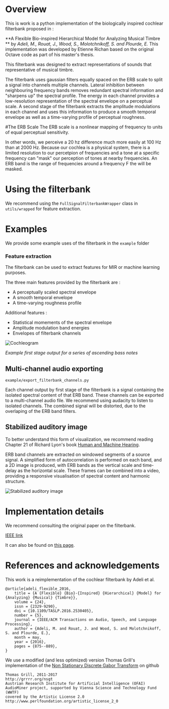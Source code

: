 # Overview
This is work is a python implementation of the biologically inspired cochlear filterbank proposed in :

**A Flexible Bio-inspired Hierarchical Model for Analyzing Musical Timbre **
by *Adeli, M., Rouat, J., Wood, S., Molotchnikoff, S. and Plourde, E.*
This implementation was developed by Etienne Richan based on the original Octave code as part of his master's thesis.

This filterbank was designed to extract representations of sounds that representative of musical timbre.

The filterbank uses gaussian filters equally spaced on the ERB scale to split a signal into channels multiple channels. 
Lateral inhibition between neighbouring frequency bands removes redundant spectral information and "sharpens up" the spectral profile.
The energy in each channel provides a low-resolution representation of the spectral envelope on a perceptual scale.
A second stage of the filterbank extracts the amplitude modulations in each channel and uses this information to produce a smooth
temporal envelope as well as a time-varying profile of perceptual roughness.

#The ERB Scale
The ERB scale is a nonlinear mapping of frequency to units of equal perceptual sensitivity.

In other words, we perceive a 20 hz difference much more easily at 100 Hz than at 2000 Hz. Because our cochlea is a physical system, 
there is a limited resolution to our percetpion of frequencies and a tone at a specific frequency can "mask" our perception of tones at nearby frequencies.
An ERB band is the range of frequencies around a frequency F the will be masked.

# Using the filterbank
We recommend using the ```FullSignalFilterbankWrapper``` class in ```utils/wrapped``` for feature extraction.

# Examples
We provide some example uses of the filterbank in the ```example``` folder

### Feature extraction
The filterbank can be used to extract features for MIR or machine learning purposes.

The three main features provided by the filterbank are :
* A perceptually scaled spectral envelope
* A smooth temporal envelope
* A time-varying roughness profile

Additional features :
* Statistical momements of the spectral envelope
* Amplitude modulation band energies
* Envelopes of filterbank channels


![Cochleogram](https://github.com/nerrull/ERBlett-Cochlear-Filterbank/raw/master/readme_images/bass_notes.png)

*Example first stage output for a series of ascending bass notes*


## Multi-channel audio exporting
```example/export_filterbank_channels.py```

Each channel output by first stage of the filterbank is a signal containing the isolated spectral content of that ERB band. 
These channels can be exported to a multi-channel audio file. We recommend using audacity to listen to isolated channels.
The combined signal will be distorted, due to the overlaping of the ERB band filters.

## Stabilized auditory image
To better understand this form of visualization, we recommend reading Chapter 21 of Richard Lyon's book [Human and Machine Hearing](http://dicklyon.com/Lyon_Hearing_book_companion_color.pdf).

ERB band channels are extracted on windowed segments of a source signal. 
A simplified form of autocorrelation is performed on each band, and a 2D image is produced, with ERB bands as the vertical scale
and time-delay as the horizontal scale. These frames can be combined into a video, providing a responsive visualisation of 
spectral content and harmonic structure.

![Stabilized auditory image](https://github.com/nerrull/ERBlett-Cochlear-Filterbank/raw/master/readme_images/SAI.gif)


# Implementation details
We recommend consulting the original paper on the filterbank.

[IEEE link](http://ieeexplore.ieee.org/stamp/stamp.jsp?tp=&arnumber=7407352)

It can also be found on [this page](https://www.gel.usherbrooke.ca/rouat/publications/publiDeJRouat.html).

# References and acknowledgements

This work is a reimplementation of the cochlear filterbank by Adeli et al.
```
@article{adeli_flexible_2016,
	title = {A {Flexible} {Bio}-{Inspired} {Hierarchical} {Model} for {Analyzing} {Musical} {Timbre}},
	volume = {24},
	issn = {2329-9290},
	doi = {10.1109/TASLP.2016.2530405},
	number = {5},
	journal = {IEEE/ACM Transactions on Audio, Speech, and Language Processing},
	author = {Adeli, M. and Rouat, J. and Wood, S. and Molotchnikoff, S. and Plourde, E.},
	month = may,
	year = {2016},
	pages = {875--889},
}
```

We use a modified (and less optimized) version Thomas Grill's implementation of the [Non Stationary Discrete Gabor 
Transform](https://github.com/grrrr/nsgt) on github
```
Thomas Grill, 2011-2017
http://grrrr.org/nsgt
Austrian Research Institute for Artificial Intelligence (OFAI)
AudioMiner project, supported by Vienna Science and Technology Fund (WWTF)
covered by the Artistic License 2.0
http://www.perlfoundation.org/artistic_license_2_0
```
